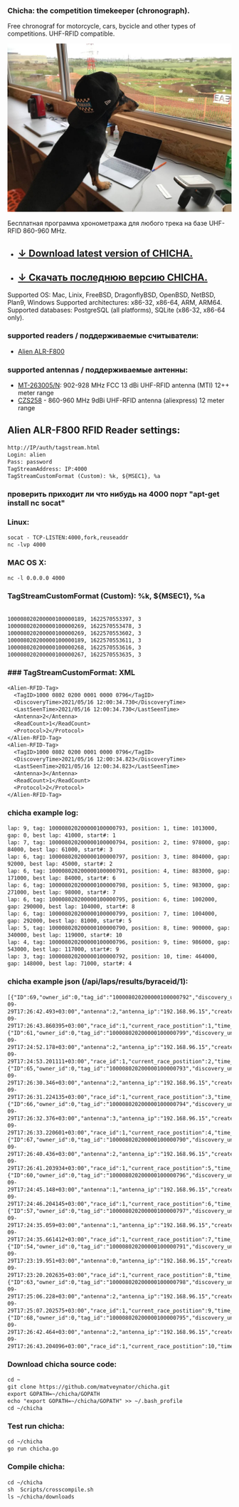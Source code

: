 ### Chicha: the competition timekeeper (chronograph).

Free chronograf for motorcycle, cars, bycicle and other types of competitions. 
UHF-RFID compatible. 

<img src="https://raw.githubusercontent.com/matveynator/chicha/main/chicha.jpg" width="600">

Бесплатная программа хронометража для любого трека на базе UHF-RFID 860-960 MHz. 

- ## [↓ Download latest version of CHICHA.](http://files.matveynator.ru/chicha/) 
- ## [↓ Скачать последнюю версию CHICHA.](http://files.matveynator.ru/chicha/)

Supported OS: Mac, Linix, FreeBSD, DragonflyBSD, OpenBSD, NetBSD, Plan9, Windows
Supported architectures: x86-32, x86-64, ARM, ARM64. 
Supported databases: PostgreSQL (all platforms), SQLite (x86-32, x86-64 only).

###  supported readers / поддерживаемые считыватели: 

- [Alien ALR-F800](https://www.alientechnology.com/products/readers/alr-f800/)


### supported antennas / поддерживаемые антенны:

- [MT-263005/N](https://www.arcantenna.com/products/mt-263005-n-902-928-mhz-fcc-13-dbi-dbi-linear-v-h-polarity-directional-antenna-with-n-female-termination): 902-928 MHz FCC 13 dBi UHF-RFID antenna (MTI) 12++ meter range
- [CZS258](https://aliexpress.ru/item/32891562027.html) -  860-960 MHz 9dBi UHF-RFID antenna (aliexpress) 12 meter range


## Alien ALR-F800 RFID Reader settings:

```
http://IP/auth/tagstream.html
Login: alien
Pass: password
TagStreamAddress: IP:4000 
TagStreamCustomFormat (Custom): %k, ${MSEC1}, %a
```

### проверить приходит ли что нибудь на 4000 порт "apt-get install nc socat"
### Linux:
```
socat - TCP-LISTEN:4000,fork,reuseaddr 
nc -lvp 4000
```
### MAC OS X:
```
nc -l 0.0.0.0 4000
```


### TagStreamCustomFormat (Custom): %k, ${MSEC1}, %a
```

100008020200000100000189, 1622570553397, 3
100008020200000100000269, 1622570553478, 3
100008020200000100000269, 1622570553602, 3
100008020200000100000189, 1622570553611, 3
100008020200000100000268, 1622570553616, 3
100008020200000100000267, 1622570553635, 3
```

### ### TagStreamCustomFormat: XML
```
<Alien-RFID-Tag>
  <TagID>1000 0802 0200 0001 0000 0796</TagID>
  <DiscoveryTime>2021/05/16 12:00:34.730</DiscoveryTime>
  <LastSeenTime>2021/05/16 12:00:34.730</LastSeenTime>
  <Antenna>2</Antenna>
  <ReadCount>1</ReadCount>
  <Protocol>2</Protocol>
</Alien-RFID-Tag>
<Alien-RFID-Tag>
  <TagID>1000 0802 0200 0001 0000 0796</TagID>
  <DiscoveryTime>2021/05/16 12:00:34.823</DiscoveryTime>
  <LastSeenTime>2021/05/16 12:00:34.823</LastSeenTime>
  <Antenna>3</Antenna>
  <ReadCount>1</ReadCount>
  <Protocol>2</Protocol>
</Alien-RFID-Tag>
```

### chicha example log:
```
lap: 9, tag: 100008020200000100000793, position: 1, time: 1013000, gap: 0, best lap: 41000, start#: 1 
lap: 7, tag: 100008020200000100000794, position: 2, time: 978000, gap: 84000, best lap: 61000, start#: 3 
lap: 6, tag: 100008020200000100000797, position: 3, time: 804000, gap: 92000, best lap: 45000, start#: 2 
lap: 6, tag: 100008020200000100000791, position: 4, time: 883000, gap: 171000, best lap: 84000, start#: 6 
lap: 6, tag: 100008020200000100000798, position: 5, time: 983000, gap: 271000, best lap: 98000, start#: 7 
lap: 6, tag: 100008020200000100000795, position: 6, time: 1002000, gap: 290000, best lap: 104000, start#: 8 
lap: 6, tag: 100008020200000100000799, position: 7, time: 1004000, gap: 292000, best lap: 81000, start#: 5 
lap: 5, tag: 100008020200000100000790, position: 8, time: 900000, gap: 340000, best lap: 119000, start#: 10 
lap: 4, tag: 100008020200000100000796, position: 9, time: 986000, gap: 543000, best lap: 117000, start#: 9 
lap: 3, tag: 100008020200000100000792, position: 10, time: 464000, gap: 148000, best lap: 71000, start#: 4 
```

### chicha example json (/api/laps/results/byraceid/1):
```
[{"ID":69,"owner_id":0,"tag_id":"100008020200000100000792","discovery_unix_time":1632925602493,"discovery_time":"2021-09-29T17:26:42.493+03:00","antenna":2,"antenna_ip":"192.168.96.15","created_at":"2021-09-29T17:26:43.860395+03:00","race_id":1,"current_race_postition":1,"time_behind_the_leader":0,"lap_number":8,"lap_time":105286,"lap_postition":1,"lap_is_current":1,"best_lap_time":84187,"best_lap_postition":5,"race_total_time":948606,"better_or_worse_lap_time":-21099},{"ID":61,"owner_id":0,"tag_id":"100008020200000100000799","discovery_unix_time":1632925492178,"discovery_time":"2021-09-29T17:24:52.178+03:00","antenna":2,"antenna_ip":"192.168.96.15","created_at":"2021-09-29T17:24:53.201111+03:00","race_id":1,"current_race_postition":2,"time_behind_the_leader":110315,"lap_number":7,"lap_time":121365,"lap_postition":1,"lap_is_current":1,"best_lap_time":80163,"best_lap_postition":4,"race_total_time":838291,"better_or_worse_lap_time":-41202},{"ID":65,"owner_id":0,"tag_id":"100008020200000100000793","discovery_unix_time":1632925590346,"discovery_time":"2021-09-29T17:26:30.346+03:00","antenna":2,"antenna_ip":"192.168.96.15","created_at":"2021-09-29T17:26:31.224135+03:00","race_id":1,"current_race_postition":3,"time_behind_the_leader":98168,"lap_number":7,"lap_time":66035,"lap_postition":3,"lap_is_current":1,"best_lap_time":34160,"best_lap_postition":1,"race_total_time":936459,"better_or_worse_lap_time":-31875},{"ID":66,"owner_id":0,"tag_id":"100008020200000100000794","discovery_unix_time":1632925592376,"discovery_time":"2021-09-29T17:26:32.376+03:00","antenna":3,"antenna_ip":"192.168.96.15","created_at":"2021-09-29T17:26:33.220601+03:00","race_id":1,"current_race_postition":4,"time_behind_the_leader":100198,"lap_number":7,"lap_time":321863,"lap_postition":4,"lap_is_current":1,"best_lap_time":86166,"best_lap_postition":7,"race_total_time":938489,"better_or_worse_lap_time":-235697},{"ID":67,"owner_id":0,"tag_id":"100008020200000100000790","discovery_unix_time":1632925600436,"discovery_time":"2021-09-29T17:26:40.436+03:00","antenna":2,"antenna_ip":"192.168.96.15","created_at":"2021-09-29T17:26:41.203934+03:00","race_id":1,"current_race_postition":5,"time_behind_the_leader":108258,"lap_number":7,"lap_time":124346,"lap_postition":5,"lap_is_current":1,"best_lap_time":86176,"best_lap_postition":8,"race_total_time":946549,"better_or_worse_lap_time":-38170},{"ID":60,"owner_id":0,"tag_id":"100008020200000100000796","discovery_unix_time":1632925485148,"discovery_time":"2021-09-29T17:24:45.148+03:00","antenna":1,"antenna_ip":"192.168.96.15","created_at":"2021-09-29T17:24:46.204145+03:00","race_id":1,"current_race_postition":6,"time_behind_the_leader":214635,"lap_number":6,"lap_time":88227,"lap_postition":5,"lap_is_current":1,"best_lap_time":88227,"best_lap_postition":9,"race_total_time":831261,"better_or_worse_lap_time":0},{"ID":57,"owner_id":0,"tag_id":"100008020200000100000797","discovery_unix_time":1632925475059,"discovery_time":"2021-09-29T17:24:35.059+03:00","antenna":1,"antenna_ip":"192.168.96.15","created_at":"2021-09-29T17:24:35.661412+03:00","race_id":1,"current_race_postition":7,"time_behind_the_leader":298796,"lap_number":5,"lap_time":73083,"lap_postition":7,"lap_is_current":1,"best_lap_time":68091,"best_lap_postition":2,"race_total_time":821172,"better_or_worse_lap_time":-4992},{"ID":54,"owner_id":0,"tag_id":"100008020200000100000791","discovery_unix_time":1632925399951,"discovery_time":"2021-09-29T17:23:19.951+03:00","antenna":0,"antenna_ip":"192.168.96.15","created_at":"2021-09-29T17:23:20.202635+03:00","race_id":1,"current_race_postition":8,"time_behind_the_leader":342986,"lap_number":4,"lap_time":105221,"lap_postition":7,"lap_is_current":1,"best_lap_time":85176,"best_lap_postition":6,"race_total_time":746064,"better_or_worse_lap_time":-20045},{"ID":63,"owner_id":0,"tag_id":"100008020200000100000798","discovery_unix_time":1632925506228,"discovery_time":"2021-09-29T17:25:06.228+03:00","antenna":2,"antenna_ip":"192.168.96.15","created_at":"2021-09-29T17:25:07.202575+03:00","race_id":1,"current_race_postition":9,"time_behind_the_leader":449263,"lap_number":4,"lap_time":100227,"lap_postition":9,"lap_is_current":1,"best_lap_time":75142,"best_lap_postition":3,"race_total_time":852341,"better_or_worse_lap_time":-25085},{"ID":68,"owner_id":0,"tag_id":"100008020200000100000795","discovery_unix_time":1632925602464,"discovery_time":"2021-09-29T17:26:42.464+03:00","antenna":2,"antenna_ip":"192.168.96.15","created_at":"2021-09-29T17:26:43.204096+03:00","race_id":1,"current_race_postition":10,"time_behind_the_leader":545499,"lap_number":4,"lap_time":124344,"lap_postition":10,"lap_is_current":1,"best_lap_time":97264,"best_lap_postition":10,"race_total_time":948577,"better_or_worse_lap_time":-27080}]
```


### Download chicha source code:
```
cd ~
git clone https://github.com/matveynator/chicha.git
export GOPATH=~/chicha/GOPATH
echo "export GOPATH=~/chicha/GOPATH" >> ~/.bash_profile
cd ~/chicha
```

### Test run chicha:
``` 
cd ~/chicha
go run chicha.go
```

### Compile chicha:
```
cd ~/chicha
sh  Scripts/crosscompile.sh
ls ~/chicha/downloads
```

